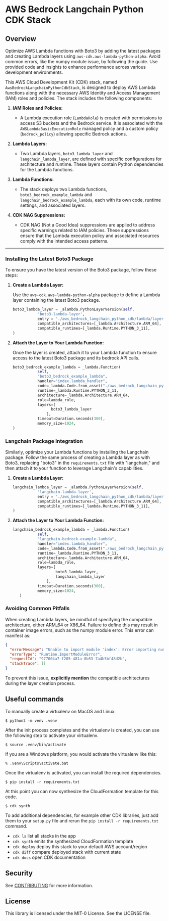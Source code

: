 # AWS Bedrock Langchain Python CDK Stack

## Overview
Optimize AWS Lambda functions with Boto3 by adding the latest packages and creating Lambda layers using `aws-cdk.aws-lambda-python-alpha`. Avoid common errors, like the numpy module issue, by following the guide. Use provided code and insights to enhance performance across various development environments.


This AWS Cloud Development Kit (CDK) stack, named `AwsBedrockLangchainPythonCdkStack`, is designed to deploy AWS Lambda functions along with the necessary AWS Identity and Access Management (IAM) roles and policies. The stack includes the following components:

1. **IAM Roles and Policies:**
   - A Lambda execution role (`LambdaRole`) is created with permissions to access S3 buckets and the Bedrock service. It is associated with the `AWSLambdaBasicExecutionRole` managed policy and a custom policy (`bedrock_policy`) allowing specific Bedrock actions.

2. **Lambda Layers:**
   - Two Lambda layers, `boto3_lambda_layer` and `langchain_lambda_layer`, are defined with specific configurations for architecture and runtime. These layers contain Python dependencies for the Lambda functions.

3. **Lambda Functions:**
   - The stack deploys two Lambda functions, `boto3_bedrock_example_lambda` and `langchain_bedrock_example_lambda`, each with its own code, runtime settings, and associated layers.

4. **CDK NAG Suppressions:**
   - CDK NAG (Not a Good Idea) suppressions are applied to address specific warnings related to IAM policies. These suppressions ensure that the Lambda execution policy and associated resources comply with the intended access patterns.

---

### Installing the Latest Boto3 Package

To ensure you have the latest version of the Boto3 package, follow these steps:

1. **Create a Lambda Layer:**

   Use the `aws-cdk.aws-lambda-python-alpha` package to define a Lambda layer containing the latest Boto3 package.

   ```python
   boto3_lambda_layer = _alambda.PythonLayerVersion(self, 
              'boto3-lambda-layer',
              entry = './aws_bedrock_langchain_python_cdk/lambda/layer/boto3_latest/',
              compatible_architectures=[_lambda.Architecture.ARM_64],
              compatible_runtimes=[_lambda.Runtime.PYTHON_3_11],
   )
   ```

2. **Attach the Layer to Your Lambda Function:**

   Once the layer is created, attach it to your Lambda function to ensure access to the latest Boto3 package and its bedrock API calls.

   ```python
   boto3_bedrock_example_lambda = _lambda.Function(
              self,
              "boto3_bedrock_example_lambda",
              handler="index.lambda_handler",
              code=_lambda.Code.from_asset("./aws_bedrock_langchain_python_cdk/lambda/code/boto3_example/"),
              runtime=_lambda.Runtime.PYTHON_3_11,
              architecture=_lambda.Architecture.ARM_64,
              role=lambda_role,
              layers=[
                    boto3_lambda_layer
                  ],
              timeout=Duration.seconds(300),
              memory_size=1024,
   )
   ```

### Langchain Package Integration

Similarly, optimize your Lambda functions by installing the Langchain package. Follow the same process of creating a Lambda layer as with Boto3, replacing "boto3" in the `requirements.txt` file with "langchain," and then attach it to your function to leverage Langchain's capabilities.

1. **Create a Lambda Layer:**

   ```python
   langchain_lambda_layer = _alambda.PythonLayerVersion(self, 
              'langchain-lambda-layer',
              entry = './aws_bedrock_langchain_python_cdk/lambda/layer/langchain_latest/',
              compatible_architectures=[_lambda.Architecture.ARM_64],
              compatible_runtimes=[_lambda.Runtime.PYTHON_3_11],
   )
   ```

2. **Attach the Layer to Your Lambda Function:**

   ```python
   langchain_bedrock_example_lambda = _lambda.Function(
              self,
              "langchain-bedrock-example-lambda",
              handler="index.lambda_handler",
              code=_lambda.Code.from_asset("./aws_bedrock_langchain_python_cdk/lambda/code/langchain_example/"),
              runtime=_lambda.Runtime.PYTHON_3_11,
              architecture=_lambda.Architecture.ARM_64,
              role=lambda_role,
              layers=[
                      boto3_lambda_layer,
                      langchain_lambda_layer
                  ],
              timeout=Duration.seconds(300),
              memory_size=1024,
      )
   ```

### Avoiding Common Pitfalls

When creating Lambda layers, be mindful of specifying the compatible architecture, either ARM_64 or X86_64. Failure to define this may result in container image errors, such as the numpy module error. This error can manifest as:

```json
{
  "errorMessage": "Unable to import module 'index': Error importing numpy: you should not try to import numpy from its source directory; please exit the numpy source tree, and relaunch your python interpreter from there.",
  "errorType": "Runtime.ImportModuleError",
  "requestId": "977004a7-f205-481a-8b53-7a4b5bf48d2b",
  "stackTrace": []
}
```

To prevent this issue, **explicitly mention** the compatible architectures during the layer creation process.


## Useful commands

To manually create a virtualenv on MacOS and Linux:

```
$ python3 -m venv .venv
```

After the init process completes and the virtualenv is created, you can use the following
step to activate your virtualenv.

```
$ source .venv/bin/activate
```

If you are a Windows platform, you would activate the virtualenv like this:

```
% .venv\Scripts\activate.bat
```

Once the virtualenv is activated, you can install the required dependencies.

```
$ pip install -r requirements.txt
```

At this point you can now synthesize the CloudFormation template for this code.

```
$ cdk synth
```

To add additional dependencies, for example other CDK libraries, just add
them to your `setup.py` file and rerun the `pip install -r requirements.txt`
command.

 * `cdk ls`          list all stacks in the app
 * `cdk synth`       emits the synthesized CloudFormation template
 * `cdk deploy`      deploy this stack to your default AWS account/region
 * `cdk diff`        compare deployed stack with current state
 * `cdk docs`        open CDK documentation
## Security

See [CONTRIBUTING](CONTRIBUTING.md#security-issue-notifications) for more information.

## License

This library is licensed under the MIT-0 License. See the LICENSE file.
